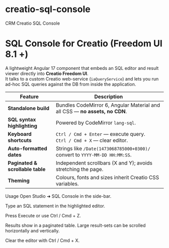 # creatio-sql-console
CRM Creatio SQL Console

# SQL Console for Creatio (Freedom UI 8.1 +)

A lightweight Angular 17 component that embeds an SQL editor and result viewer
directly into **Creatio Freedom UI**.  
It talks to a custom Creatio web-service (`iaQueryService`) and lets you run
ad-hoc SQL queries against the DB from inside the application.

| Feature | Description |
|---------|-------------|
| **Standalone build** | Bundles CodeMirror 6, Angular Material and all CSS — **no assets, no CDN**. |
| **SQL syntax highlighting** | Powered by CodeMirror `lang-sql`. |
| **Keyboard shortcuts** | `Ctrl / Cmd + Enter` — execute query. <br>`Ctrl / Cmd + X` — clear editor. |
| **Auto-formatted dates** | Strings like `/Date(1473068785000+0300)/` convert to `YYYY-MM-DD HH:MM:SS`. |
| **Paginated & scrollable table** | Independent scrollbars (X and Y); avoids stretching the page. |
| **Theming** | Colours, fonts and sizes inherit Creatio CSS variables. |

Usage
Open Studio ➜ SQL Console in the side-bar.

Type an SQL statement in the highlighted editor.

Press Execute or use Ctrl / Cmd + Z.

Results show in a paginated table.
Large result-sets can be scrolled horizontally and vertically.

Clear the editor with Ctrl / Cmd + X.
